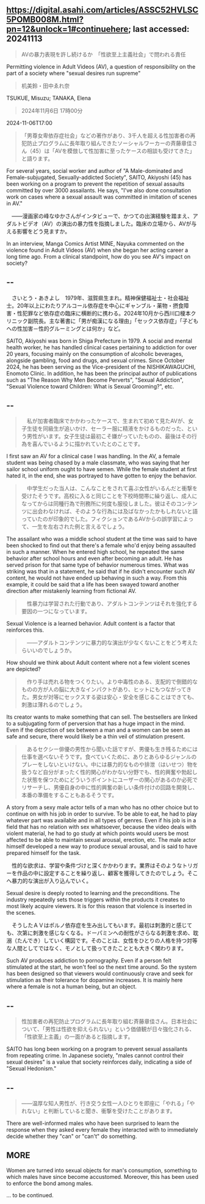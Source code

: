 ## https://digital.asahi.com/articles/ASSC52HVLSC5POMB008M.html?pn=12&unlock=1#continuehere; last accessed: 20241113

> AVの暴力表現を許し続けるか　「性欲至上主義社会」で問われる責任

Permitting violence in Adult Videos (AV), a question of responsibility on the part of a society where "sexual desires run supreme"

> 机美鈴・田中ゑれ奈

TSUKUE, Misuzu; TANAKA, Elena

> 2024年11月6日 17時00分

2024-11-06T17:00

> 「男尊女卑依存症社会」などの著作があり、3千人を超える性加害者の再犯防止プログラムに長年取り組んできたソーシャルワーカーの斉藤章佳さん（45）は「AVを模倣して性加害に至ったケースの相談も受けてきた」と語ります。

For several years, social worker and author of "A Male-dominated and Female-subjugated, Sexually-addicted Society", SAITO, Akiyoshi (45) has been working on a program to prevent the repetition of sexual assaults committed by over 3000 assailants. He says, "I've also done consultation work on cases where a sexual assault was committed in imitation of scenes in AV."

　――漫画家の峰なゆかさんがインタビューで、かつての出演経験を踏まえ、アダルトビデオ（AV）の演出の暴力性を指摘しました。臨床の立場から、AVが与える影響をどう見ますか。

In an interview, Manga Comics Artist MINE, Nayuka commented on the violence found in Adult Videos (AV) when she began her acting career a long time ago. From a clinical standpoint, how do you see AV's impact on society? 

## --

　さいとう・あきよし　1979年、滋賀県生まれ。精神保健福祉士・社会福祉士。20年以上にわたりアルコール依存症を中心にギャンブル・薬物・摂食障害・性犯罪など依存症の臨床に横断的に携わる。2024年10月から西川口榎本クリニック副院長。主な著書に「男が痴漢になる理由」「セックス依存症」「子どもへの性加害－性的グルーミングとは何か」など。

SAITO, Akiyoshi was born in Shiga Prefecture in 1979. A social and mental health worker, he has handled clinical cases pertaining to addiction for over 20 years, focusing mainly on the consumption of alcoholic beverages, alongside gambling, food and drugs, and sexual crimes. Since October 2024, he has been serving as the Vice-president of the NISHIKAWAGUCHI, Enomoto Clinic. In addition, he has been the principal author of publications such as "The Reason Why Men Become Perverts", "Sexual Addiction", "Sexual Violence toward Children: What is Sexual Grooming?", etc.

## --

> 　私が加害者臨床でかかわったケースで、生まれて初めて見たAVが、女子生徒を同級生が追いかけ、セーラー服に精液をかけるものだった、という男性がいます。女子生徒は最初こそ嫌がっていたものの、最後はその行為を喜んでいるように描かれていたとのことです。

I first saw an AV for a clinical case I was handling. In the AV, a female student was being chased by a male classmate, who was saying that her sailor school uniform ought to have semen. While the female student at first hated it, in the end, she was portrayed to have gotten to enjoy the behavior.

> 　中学生だった当人は、こんなことをされて喜ぶ女性がいるんだと衝撃を受けたそうです。高校に入ると同じことを下校時間帯に繰り返し、成人になってからは同種行為で刑務所に何度も服役しました。彼はそのコンテンツに出会わなければ、そのような行為には及ばなかったかもしれないと語っていたのが印象的でした。フィクションであるAVからの誤学習によって、一生を左右された例と言えるでしょう。

The assailant who was a middle school student at the time was said to have been shocked to find out that there's a female who'd enjoy being assaulted in such a manner. When he entered high school, he repeated the same behavior after school hours and even after becoming an adult. He has served prison for that same type of behavior numerous times. What was striking was that in a statement, he said that if he didn't encounter such AV content, he would not have ended up behaving in such a way. From this example, it could be said that a life has been swayed toward another direction after mistakenly learning from fictional AV.

> 　性暴力は学習された行動であり、アダルトコンテンツはそれを強化する要因の一つになっています。

Sexual Violence is a learned behavior. Adult content is a factor that reinforces this.

> 　――アダルトコンテンツに暴力的な演出が少なくないことをどう考えたらいいのでしょうか。

How should we think about Adult content where not a few violent scenes are depicted?

> 　作り手は売れる物をつくりたい。より中毒性のある、支配的で倒錯的なものの方が人の脳に大きなインパクトがあり、ヒットにもつながってきた。男女が対等にセックスする姿は安心・安全を感じることはできても、刺激は薄れるのでしょう。

Its creator wants to make something that can sell. The bestsellers are linked to a subjugating form of perversion that has a huge impact in the mind. Even if the depiction of sex between a man and a women can be seen as safe and secure, there would likely be a thin veil of stimulation present.

> 　あるセクシー俳優の男性から聞いた話ですが、男優も生き残るためには仕事を選べないそうです。食べていくために、ありとあらゆるジャンルのプレーをしないといけない。中には暴力的なものや排泄（はいせつ）物を扱うなど自分がまったく性的関心がわかない分野でも、性的興奮や勃起した状態を保つためにどういうポイントにユーザーの関心があるのか必死でリサーチし、男優自身の中に性的興奮の新しい条件付けの回路を開発し、本番の準備をすることもあるそうです。

A story from a sexy male actor tells of a man who has no other choice but to continue on with his job in order to survive. To be able to eat, he had to play whatever part was available and in all types of genres. Even if his job is in a field that has no relation with sex whatsoever, because the video deals with violent material, he had to go study at which points would users be most affected to be able to maintain sexual arousal, erection, etc. The male actor himself developed a new way to produce sexual arousal, and is said to have prepared himself for the task.

　性的な欲求は、学習や条件づけと深くかかわります。業界はそのようなトリガーを作品の中に設定することを繰り返し、顧客を獲得してきたのでしょう。そこへ暴力的な演出が入り込んでいく。

Sexual desire is deeply rooted to learning and the preconditions. The industry repeatedly sets those triggers within the products it creates to most likely acquire viewers. It is for this reason that violence is inserted in the scenes.

　そうしたＡＶはポルノ依存症を生み出してもいます。最初は刺激的と感じても、次第に刺激を感じなくなる。ドーパミンへの耐性がさらなる刺激を求め、耽溺（たんでき）していく構図です。そのことは、女性をひとりの人格を持つ対等な人間としてではなく、モノとして扱ってきたこととも大きく関わります。

Such AV produces addiction to pornography. Even if a person felt stimulated at the start, he won't feel so the next time around. So the system has been designed so that viewers would continuously  crave and seek for stimulation as their tolerance for dopamine increases. It is mainly here where a female is not a human being, but an object.

## --

> 性加害者の再犯防止プログラムに長年取り組む斉藤章佳さん。日本社会について、「男性は性欲を抑えられない」という価値観が日々強化される、「性欲至上主義」の一面があると指摘します。

SAITO has long been working on a program to prevent sexual assailants from repeating crime. In Japanese society, "males cannot control their sexual desires" is a value that society reinforces daily, indicating a side of "Sexual Hedonism."

## --

> ――温厚な知人男性が、行き交う女性一人ひとりを即座に「やれる」「やれない」と判断していると聞き、衝撃を受けたことがあります。

There are well-informed males who have been surprised to learn the response when they asked every female they interacted with to immediately decide whether they "can" or "can't" do something.

## MORE

Women are turned into sexual objects for man's consumption, something to which males have since become accustomed. Moreover, this has been used to enforce the bond among males.

... to be continued.


